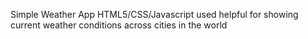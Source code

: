 Simple Weather App 
HTML5/CSS/Javascript used
helpful for showing current weather conditions across cities in the world
